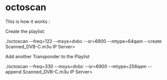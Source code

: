 # octoscan

This is how it works : 

Create the playlist:

./octoscan --freq=122 --msys=dvbc --sr=6900 --mtype=64qam  --create Scanned_DVB-C.m3u <IP of the SAT>IP Server>

Add another Transponder to the Playlist

./octoscan --freq=330 --msys=dvbc --sr=6900 --mtype=256qam --append Scanned_DVB-C.m3u <IP of the SAT>IP Server>

